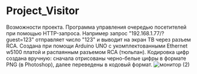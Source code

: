 # Project_Visitor
Возможности проекта.
Программа управления очередью посетителей при помощью HTTP-запроса. Например запрос "192.168.1.77/?guest=123" отправляет число "123" и выводит на экран ТВ через разъем RCA. 
Создана при помощи Arduino UNO c укомплектованными Ethernet w5100 платой и распаянным разъемом RCA (тюльпан).
Кодировка цифр создана вручную: сначала отрисованы черно-белые цифры в формате PNG  (в Photoshop), далее переведены в кодовый формат.
![монитор (2)](https://user-images.githubusercontent.com/114305348/193407589-7a26d936-dd89-43d5-b80c-ae3e1c0e9938.jpg)
